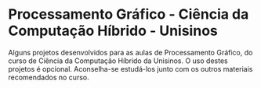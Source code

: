 # Processamento Gráfico - Ciência da Computação Híbrido - Unisinos

Alguns projetos desenvolvidos para as aulas de Processamento Gráfico, do curso de Ciência da Computação Híbrido da Unisinos. O uso destes projetos é opcional. Aconselha-se estudá-los junto com os outros materiais recomendados no curso.
